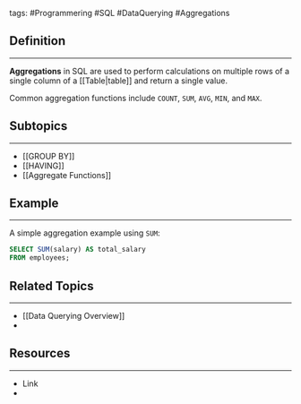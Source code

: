tags: #Programmering #SQL #DataQuerying #Aggregations

## Definition 
---
**Aggregations** in SQL are used to perform calculations on multiple rows of a single column of a [[Table|table]] and return a single value. 

Common aggregation functions include `COUNT`, `SUM`, `AVG`, `MIN`, and `MAX`.
## Subtopics
---
- [[GROUP BY]]
- [[HAVING]]
- [[Aggregate Functions]]
## Example
---
A simple aggregation example using `SUM`:
```sql
SELECT SUM(salary) AS total_salary
FROM employees;
```

## Related Topics
---
- [[Data Querying Overview]]
- 

## Resources
---
- Link
- 